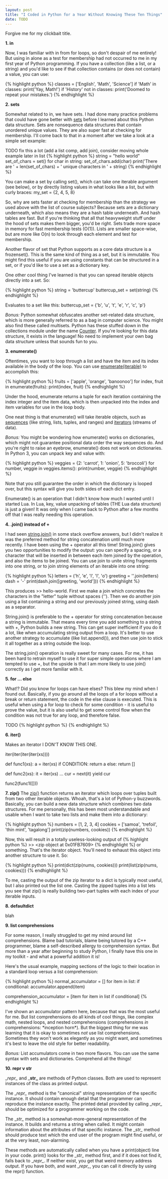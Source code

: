 ```yaml
---
layout: post
title: "I Coded in Python for a Year Without Knowing These Ten Things"
date: TODO
---
```


Forgive me for my clickbait title.

**1. in**

Now, I was familiar with in from for loops, so don't despair of me entirely! But using in alone as a test for membership had not occurred to me in my first year of Python programming. If you have a collection (like a list, or a string) and you'd like to see if that collection contains (or does not contain) a value, you can use:

{% highlight python %}
classes = ['English', 'Math', 'Science']
if 'Math' in classes:
  print('Yay, Math!')
if 'History' not in classes:
  print('Doomed to repeat your mistakes.')
{% endhighlight %}


**2. sets**

Somewhat related to in, we have sets. I had done many practice problems that could have gone better with [sets](https://docs.python.org/3/library/stdtypes.html#set) before I learned about this Python data structure. Sets are nonsequence data structures that contain unordered unique values. They are also super fast at checking for membership. I'll come back to that in a moment after we take a look at a simple set example:

TODO fix this a lot (add a list comp, add join), consider moving whole example later in list
{% highlight python %}
string = "hello world"
set_of_chars = set()
for char in string:
  set_of_chars.add(char)
print('There are ' + len(set_of_chars) + ' unique characters in ' + string)
{% endhighlight %}

You can make a set by calling set(), which can take one iterable argument (see below), or by directly listing values in what looks like a list, but with curly braces: my_set = {2, 4, 5, 8}

So, why are sets faster at checking for membership than the strategy we used above with the list of course subjects? Because sets are a dictionary underneath, which also means they are a hash table underneath. And hash tables are fast. But if you're thinking that all that heavyweight stuff under the hood of sets makes them bigger, you'd be right. Sets trade more space in memory for fast membership tests (O(1)). Lists are smaller space-wise, but are more like O(n) to look through each element and test for membership.

Another flavor of set that Python supports as a core data structure is a frozenset(). This is the same kind of thing as a set, but it is immutable. You might find this useful if you are using constants that can be structured in a set, or if you'd like to use a set as a dictionary key.

One other cool thing I've learned is that you can spread iterable objects directly into a set. So:

{% highlight python %}
string = 'buttercup'
buttercup_set = set(string)
{% endhighlight %}

Evaluates to a set like this: buttercup_set = {'b', 'u', 't', 'e', 'r', 'c', 'p'}

*Bonus:* Python somewhat obfuscates another set-related data structure, which is more generally referred to as a bag in computer science. You might also find these called multisets. Python has these stuffed down in the collections module under the name [Counter](https://docs.python.org/3/library/collections.html#collections.Counter). If you're looking for this data structure, it exists in the language! No need to implement your own bag data structure unless that sounds fun to you.


**3. enumerate()**

Oftentimes, you want to loop through a list and have the item and its index available in the body of the loop. You can use [enumerate(iterable)](https://docs.python.org/3/library/functions.html#enumerate) to accomplish this:

{% highlight python %}
fruits = ['apple', 'orange', 'banoonoo']
for index, fruit in enumerate(fruits):
  print(index, fruit)
{% endhighlight %}

Under the hood, enumerate returns a tuple for each iteration containing the index integer and the item data, which is then unpacked into the index and item variables for use in the loop body.

One neat thing is that enumerate() will take iterable objects, such as [sequences](https://docs.python.org/3.1/library/stdtypes.html#typesseq) (like string, lists, tuples, and ranges) and [iterators](https://docs.python.org/3/tutorial/classes.html#iterators) (streams of data).

*Bonus:* You might be wondering how enumerate() works on dictionaries, which might not guarantee positional data order the way sequences do. And you're right to raise an eyebrow, enumerate() does not work on dictionaries. In Python 3, you can unpack key and value with:

{% highlight python %}
veggies = {2: 'carrot', 1: 'onion', 5: 'broccoli'}
for number, veggie in veggies.items():
  print(number, veggie)
{% endhighlight %}

Note that you still guarantee the order in which the dictionary is looped over, but this syntax will give you both sides of each dict entry.

Enumerate() is an operation that I didn't know how much I wanted until I started Lua. In Lua, key, value unpacking of tables (THE Lua data structure) is just a given! It was only when I came back to Python after a few months off that I was really needing this operation.


**4. .join() instead of +**

I had seen [string.join()](https://docs.python.org/3/library/stdtypes.html#str.join) in some stack overflow answers, but I didn't realize it was the preferred method for string concatenation until much more recently. I have been using the + operator all this time! String.join() gives you two opportunities to modify the output: you can specify a spacing, or a character that will be inserted in between each item joined by the operation, and also the items to be joined. You can use join to unite string fragments into one string, or to join string elements of an iterable into one string:

{% highlight python %}
letters = ('h', 'e', 'l', 'l', 'o')
greeting = ''.join(letters)
dash = '-'
print(dash.join([greeting, 'world']))
{% endhighlight %}

This produces >> hello-world. First we make a join which concretes the characters in the "letter" tuple without spaces (''). Then we do another join using a list containing a string and our previously joined string, using dash as a separator.

String.join() is preferable to the + operator for string concatenation because a string is immutable. That means every time you add something to a string with +, Python builds a new string. This can get super inefficient if you do it a lot, like when accumulating string output from a loop. It's better to use another strategy to accumulate (like list.append()), and then use join to stick it all together as a string outside the loop.

The string.join() operation is really sweet for many cases. For me, it has been hard to retrain myself to use it for super simple operations where I am tempted to use +, but the upside is that I am more likely to use join() correctly as I get more familiar with it.


**5. for ... else**

What!? Did you know for loops can have elses? This blew my mind when I found out. Basically, if you go around all the loops of a for loops without a break or return statement, the code in the else clause is executed. This is useful when using a for loop to check for some condition - it is useful to prove the value, but it is also useful to get some control flow when the condition was not true for any loop, and therefore false.

TODO
{% highlight python %}
{% endhighlight %}


**6. iter()**

Makes an iterator
I DON'T KNOW THIS ONE.

iter(iter(iter(iter(xs))))

def func1(xs):
   a = iter(xs)
   if CONDITION:
       return a
   else:
       return []

def func2(xs):
    it = iter(xs)
    ...
    cur = next(it)
    yield cur

func2(func1([]))


**7. zip()**
The [zip()](https://docs.python.org/3/library/functions.html#zip) function returns an iterator which loops over tuples built from two other iterable objects. Whoah, that's a lot of Python-y buzzwords. Basically, you can build a new data structure which combines two data structures. For me personally, this has been most understandable and usable when I want to take two lists and make them into a dictionary:

{% highlight python %}
numbers = [1, 2, 3, 4]
cookies = ['samoa', 'trefoil', 'thin mint', 'tagalong']
print(zip(numbers, cookies))
{% endhighlight %}

Now, this will result in a totally useless-looking output of
{% highlight python %}
\>> <zip object at 0x01FB7609>
{% endhighlight %}
or something. That's the iterator object. You'll need to exhaust this object into another structure to use it. So:

{% highlight python %}
print(dict(zip(nums, cookies)))
print(list(zip(nums, cookies)))
{% endhighlight %}

To me, casting the output of the zip iterator to a dict is typically most useful, but I also printed out the list one. Casting the zipped tuples into a list lets you see that zip() is really building two-part tuples with each index of your iterable inputs.


**8. defaultdict**

blah


**9. list comprehensions**

For some reason, I really struggled to get my mind around list comprehensions. Blame bad tutorials, blame being tutored by a C++ programmer, blame a self-described allergy to comprehension syntax. But more than a year after beginning to study Python, I finally have this one in my toolkit - and what a powerful addition it is!

Here's the usual example, mapping sections of the logic to their location in a standard loop versus a list comprehension:

{% highlight python %}
normal_accumulator = []
for item in list:
  if conditional:
    accumulator.append(item)

comprehension_accumulator = [item for item in list if conditional]
{% endhighlight %}

I've shown an accumulator pattern here, because that was the most useful for me. But list comprehensions do all kinds of cool things, like complex math, nested loops, and nested comprehensions (comprehensions *in* comprehensions: \*inception horn\*). But the biggest thing for me was learning that it is okay to sometimes *not* use list comprehensions. Sometimes they won't work as elegantly as you might want, and sometimes it's best to leave the old style for better readability.

*Bonus:* List accumulators come in two more flavors. You can use the same syntax with sets and dictionaries. Comprehend all the things!


**10. repr v str**

\__repr\__ and \___str\___ are methods of Python classes. Both are used to represent instances of the class as printed output.

The \__repr\__ method is the "canonical" string representation of the specific instance. It should contain enough detail that the programmer can reproduce the instance exactly. The printed detail provided by calling \__repr\__ should be optimized for a programmer working on the code.

The \__str\__ method is a somewhat-more-general representation of the instance. It builds and returns a string when called. It might contain information about the attributes of that specific instance. The \__str\__ method should produce text which the end user of the program might find useful, or at the very least, non-alarming.

These methods are automatically called when you have a print(object) line in your code. print() looks for the \__str\__ method first, and if it does not find it, falls back to \__repr\__. If neither exist, you get that weird memory address output. If you have both, and want \__repr\__, you can call it directly by using the repr() function.
